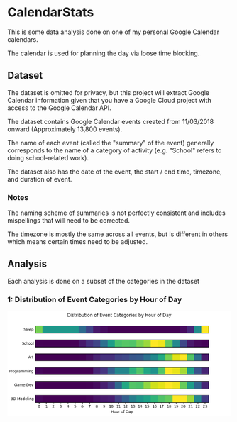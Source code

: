 # CalendarStats

This is some data analysis done on one of my personal Google Calendar calendars.

The calendar is used for planning the day via loose time blocking.

## Dataset

The dataset is omitted for privacy, but this project will extract Google Calendar information given that you have a Google Cloud project with access to the Google Calendar API.

The dataset contains Google Calendar events created from 11/03/2018 onward (Approximately 13,800 events).

The name of each event (called the "summary" of the event) generally corresponds to the name of a category of activity (e.g. "School" refers to doing school-related work).

The dataset also has the date of the event, the start / end time, timezone, and duration of event.

### Notes

The naming scheme of summaries is not perfectly consistent and includes mispellings that will need to be corrected.

The timezone is mostly the same across all events, but is different in others which means certain times need to be adjusted.

## Analysis
Each analysis is done on a subset of the categories in the dataset

### 1: Distribution of Event Categories by Hour of Day
![A figure showing a distribution of event categories by hour of day](figures/analysis_1.png)
